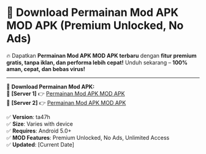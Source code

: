 # 🚀 Download Permainan Mod APK MOD APK (Premium Unlocked, No Ads)  

🔥 Dapatkan **Permainan Mod APK MOD APK terbaru** dengan **fitur premium gratis, tanpa iklan, dan performa lebih cepat!** Unduh sekarang – **100% aman, cepat, dan bebas virus!**  

---


🔽 **Download Permainan Mod APK:**  
🔹 **[Server 1]** 👉 [Permainan Mod APK MOD APK](https://apkcomod.com?title=Permainan_Mod_APK)  
🔹 **[Server 2]** 👉 [Permainan Mod APK MOD APK](https://apkcomod.com?title=Permainan_Mod_APK)  


✅ **Version**: ta47h  
✅ **Size**: Varies with device  
✅ **Requires**: Android 5.0+  
✅ **MOD Features**: Premium Unlocked, No Ads, Unlimited Access  
✅ **Updated**: [Current Date]  